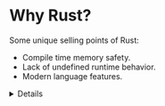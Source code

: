 # Why Rust?

Some unique selling points of Rust:

* Compile time memory safety.
* Lack of undefined runtime behavior.
* Modern language features.

<details>

Make sure to ask the class which languages they have experience with. Depending
on the answer you can highlight different features of Rust:

* Experience with C or C++: Rust eliminates a whole class of _runtime errors_
  via the borrow checker. You get performance like in C and C++, but you don't
  have the memory unsafety issues. In addition, you get a modern language with
  constructs like pattern matching and built-in dependency management.

* Experience with Java, Go, Python, JavaScript...: You get the same memory safety
  as in those languages, plus a similar high-level language feeling. In addition
  you get fast and predictable performance like C and C++ (no garbage collector)
  as well as access to low-level hardware (should you need it)

</details>
